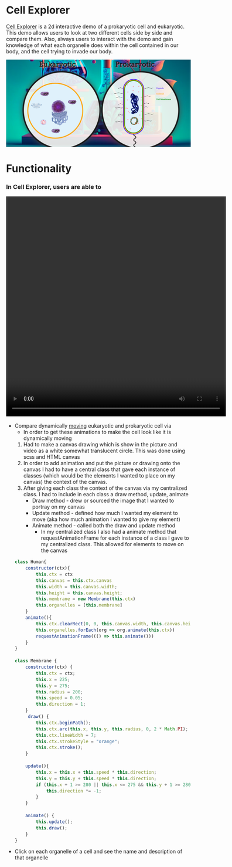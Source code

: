 # Cell Explorer 
<a href="https://shaunjhingoor.github.io/JSproject/">Cell Explorer</a> is a 2d interactive demo of a prokaryotic cell and eukaryotic. This demo allows users to look at two different cells side by side and compare them. Also, always users to interact with the demo and gain knowledge of what each organelle does within the cell contained in our body, and the cell trying to invade our body.

![Alt text](image-1.png)
<!-- ### Wireframe 

![Alt text](image.png) -->
# Functionality
### In Cell Explorer, users are able to 
    
   
  <video width="600" height="600" autoplay loop>
  <source src="cellanimation.mp4" type="video/mp4">
</video>


 * Compare dynamically [moving](cellanimation.mp4) eukaryotic and prokaryotic cell via 
    - In order to get these animations to make the cell look like it is dynamically moving 
    1. Had to make a canvas drawing which is show in the picture and video as a white somewhat translucent circle. This was done using scss and HTML canvas
    2. In order to add animation and put the picture or drawing onto the canvas I had to have a central class that gave each instance of classes (which would be the elements I wanted to place on my canvas) the context of the canvas.
    3. After giving each class the context of the canvas via my centralized class. I had to include in each class a draw method, update, animate
        - Draw method - drew or sourced the image that I wanted to portray on my canvas 
        - Update method - defined how much I wanted my element to move (aka how much animation I wanted to give my element)
        - Animate method - called both the draw and update method 
            * In my centralized class I also had a animate method that requestAnimationFrame for each instance of a class I gave to my centralized class. This allowed for elements to move on the canvas 
    ```javascript central class
    class Human{
        constructor(ctx){
            this.ctx = ctx 
            this.canvas = this.ctx.canvas
            this.width = this.canvas.width;
            this.height = this.canvas.height;
            this.membrane = new Membrane(this.ctx)
            this.organelles = [this.membrane]
        }
        animate(){
            this.ctx.clearRect(0, 0, this.canvas.width, this.canvas.height);
            this.organelles.forEach(org => org.animate(this.ctx))
            requestAnimationFrame((() => this.animate()))
        }
    }

    class Membrane {
        constructor(ctx) {
            this.ctx = ctx;
            this.x = 225;
            this.y = 275;
            this.radius = 200;
            this.speed = 0.05;
            this.direction = 1;
        }
         draw() {
            this.ctx.beginPath();
            this.ctx.arc(this.x, this.y, this.radius, 0, 2 * Math.PI);
            this.ctx.lineWidth = 7;
            this.ctx.strokeStyle = "orange";
            this.ctx.stroke();
        }

        update(){
            this.x = this.x + this.speed * this.direction;
            this.y = this.y + this.speed * this.direction;
            if (this.x + 1 >= 280 || this.x <= 275 && this.y + 1 >= 280 || this.y <= 275) {
                this.direction *= -1; 
            }
        }

        animate() {
            this.update();
            this.draw();
        }
    }
    ```
* Click on each organelle of a cell and see the name and description of that organelle

    
        
    
  



<!-- ### Getting Started

To run the Cell Explorer demo:

1. Clone or download the repository.
2. Open the `index.html` file in a web browser. -->

<!-- ### Implementation Timeline 
**Wednesday and Thurseday** 
- Finish prokaryotic cell and eukaryotic cell with organelles 

**Weekend** 
- Make the hover feature work for all organelles
- Make the click feature work 

**Monday** 
- Make the description of each organelle to pop up 

**Tuesday** 
- Add to description and make sure functionality is working 

**Wednesday**
- Make sure all functionality is working correctly -->